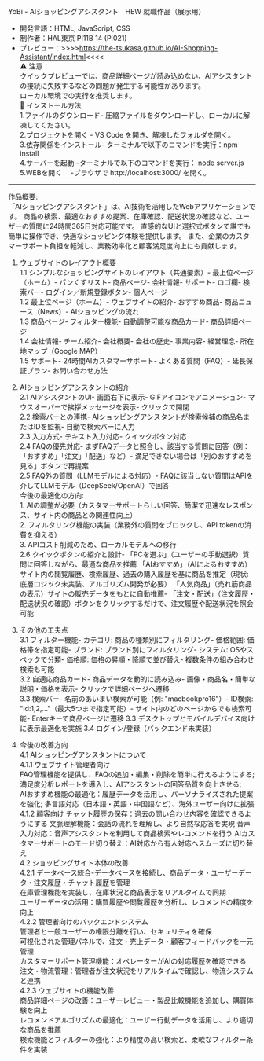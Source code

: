 YoBi - AIショッピングアシスタント　HEW 就職作品（展示用）　
- 開発言語：HTML, JavaScript, CSS
- 制作者：HAL東京 PI11B 14 (PI021)
- プレビュー：>>>>https://the-tsukasa.github.io/AI-Shopping-Assistant/index.html<<<<  
⚠️ 注意：  
クイックプレビューでは、商品詳細ページが読み込めない、AIアシスタントの接続に失敗するなどの問題が発生する可能性があります。  
 ローカル環境での実行を推奨します。  
🚀 インストール方法  
1.ファイルのダウンロード- 圧縮ファイルをダウンロードし、ローカルに解凍してください。  
2.プロジェクトを開く   - VS Code を開き、解凍したフォルダを開く。  
3.依存関係をインストール- ターミナルで以下のコマンドを実行：npm install  
4.サーバーを起動         -ターミナルで以下のコマンドを実行： node server.js  
5.WEBを開く　	     -ブラウザで http://localhost:3000/ を開く。  
---
作品概要:  
	「AIショッピングアシスタント」は、AI技術を活用したWebアプリケーションです。
	商品の検索、最適なおすすめ提案、在庫確認、配送状況の確認など、ユーザーの質問に24時間365日対応可能です。
	直感的なUIと選択式ボタンで誰でも簡単に操作でき、快適なショッピング体験を提供します。
	また、企業のカスタマーサポート負担を軽減し、業務効率化と顧客満足度向上にも貢献します。

1. ウェブサイトのレイアウト概要  
	1.1 シンプルなショッピングサイトのレイアウト（共通要素）- 最上位ページ（ホーム）- パンくずリスト- 商品ページ- 会社情報- サポート- ロゴ欄- 検索バー- ログイン／新規登録ボタン- 個人ページ  
	1.2 最上位ページ（ホーム）- ウェブサイトの紹介- おすすめ商品- 商品ニュース（News）- AIショッピングの流れ  
	1.3 商品ページ- フィルター機能- 自動調整可能な商品カード- 商品詳細ページ  
	1.4 会社情報- チーム紹介- 会社概要- 会社の歴史- 事業内容- 経営理念- 所在地マップ（Google MAP）  
	1.5 サポート- 24時間AIカスタマーサポート- よくある質問（FAQ）- 延長保証プラン- お問い合わせ方法

2. AIショッピングアシスタントの紹介  
	2.1 AIアシスタントのUI- 画面右下に表示- GIFアイコンでアニメーション- マウスオーバーで挨拶メッセージを表示- クリックで開閉  
	2.2 検索バーとの連携- AIショッピングアシスタントが検索候補の商品名またはIDを監視- 自動で検索バーに入力  
	2.3 入力方式- テキスト入力対応- クイックボタン対応  
	2.4 FAQの優先対応- まずFAQデータと照合し、該当する質問に回答（例：「おすすめ」「注文」「配送」など）- 満足できない場合は「別のおすすめを見る」ボタンで再提案  
	2.5 FAQ外の質問（LLMモデルによる対応）- FAQに該当しない質問はAPIを介してLLMモデル（DeepSeek/OpenAI）で回答  
		今後の最適化の方向:   
			           1. AIの調整が必要（カスタマーサポートらしい回答、簡潔で迅速なレスポンス、サイト内の商品との関連性向上）  
			           2. フィルタリング機能の実装（業務外の質問をブロックし、API tokenの消費を抑える）  
			           3. APIコスト削減のため、ローカルモデルへの移行    
	2.6 クイックボタンの紹介と設計- 
	「PCを選ぶ」（ユーザーの手動選択）質問に回答しながら、最適な商品を推薦 
	「AIおすすめ」（AIによるおすすめ）サイト内の閲覧履歴、検索履歴、過去の購入履歴を基に商品を推定（現状: 底層ロジック未実装、アルゴリズム開発が必要）
	「人気商品」（売れ筋商品の表示）サイトの販売データをもとに自動推薦- 
	「注文・配送」（注文履歴・配送状況の確認）ボタンをクリックするだけで、注文履歴や配送状況を照会可能

3. その他の工夫点  
	3.1 フィルター機能- カテゴリ: 商品の種類別にフィルタリング- 価格範囲: 価格帯を指定可能- ブランド: ブランド別にフィルタリング- システム: OSやスペックで分類- 価格順: 価格の昇順・降順で並び替え- 複数条件の組み合わせ検索も可能  
	3.2 自適応商品カード- 商品データを動的に読み込み- 画像・商品名・簡単な説明・価格を表示- クリックで詳細ページへ遷移  
	3.3 検索バー- 名前のあいまい検索が可能（例: "macbookpro16"）- ID検索: "id:1,2,..."（最大5つまで指定可能）- サイト内のどのページからでも検索可能- Enterキーで商品ページに遷移
        3.3 デスクトップとモバイルデバイス向けに表示最適化を実施
        3.4 ログイン/登録（バックエンド未実装）

4. 今後の改善方向  
        4.1 AIショッピングアシスタントについて  
        4.1.1 ウェブサイト管理者向け  
               FAQ管理機能を提供し、FAQの追加・編集・削除を簡単に行えるようにする; 満足度分析レポートを導入し、AIアシスタントの回答品質を向上させる;   
              AIおすすめ機能の最適化：履歴データを活用し、パーソナライズされた提案を強化; 多言語対応（日本語・英語・中国語など）、海外ユーザー向けに拡張 
        4.1.2 顧客向け
	      チャット履歴の保存：過去の問い合わせ内容を確認できるようにする 
	      文脈理解機能：会話の流れを理解し、より自然な応答を実現 
              音声入力対応：音声アシスタントを利用して商品検索やレコメンドを行う 
	      AIカスタマーサポートのモード切り替え：AI対応から有人対応へスムーズに切り替え    
        4.2  ショッピングサイト本体の改善  
        4.2.1 データベース統合-データベースを接続し、商品データ・ユーザーデータ・注文履歴・チャット履歴を管理  
           在庫管理機能を実装し、在庫状況と商品表示をリアルタイムで同期  
           ユーザーデータの活用：購買履歴や閲覧履歴を分析し、レコメンドの精度を向上  
        4.2.2 管理者向けのバックエンドシステム  
           管理者と一般ユーザーの権限分離を行い、セキュリティを確保  
           可視化された管理パネルで、注文・売上データ・顧客フィードバックを一元管理  
           カスタマーサポート管理機能：オペレーターがAIの対応履歴を確認できる  
           注文・物流管理：管理者が注文状況をリアルタイムで確認し、物流システムと連携  
       4.2.3 ウェブサイトの機能改善  
           商品詳細ページの改善：ユーザーレビュー・製品比較機能を追加し、購買体験を向上  
           レコメンドアルゴリズムの最適化：ユーザー行動データを活用し、より適切な商品を推薦  
           検索機能とフィルターの強化：より精度の高い検索と、柔軟なフィルター条件を実装  
        

